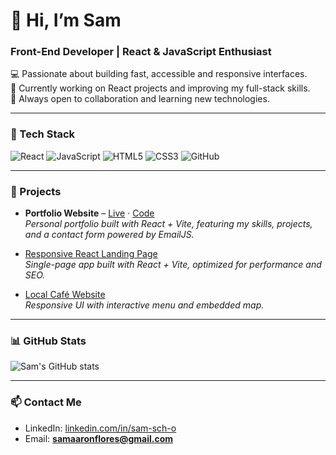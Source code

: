 # 👋 Hi, I’m Sam
### Front-End Developer | React & JavaScript Enthusiast

💻 Passionate about building fast, accessible and responsive interfaces.  
🚀 Currently working on React projects and improving my full-stack skills.  
🌱 Always open to collaboration and learning new technologies.

---

### 🔧 Tech Stack
![React](https://img.shields.io/badge/React-20232A?style=for-the-badge&logo=react&logoColor=61DAFB)
![JavaScript](https://img.shields.io/badge/JavaScript-323330?style=for-the-badge&logo=javascript&logoColor=F7DF1E)
![HTML5](https://img.shields.io/badge/HTML5-E34F26?style=for-the-badge&logo=html5&logoColor=white)
![CSS3](https://img.shields.io/badge/CSS3-1572B6?style=for-the-badge&logo=css3&logoColor=white)
![GitHub](https://img.shields.io/badge/GitHub-181717?style=for-the-badge&logo=github&logoColor=white)

---

### 🚀 Projects
- **Portfolio Website** – [Live](https://samsch.netlify.app/#projects) · [Code](https://github.com/SamSch01/sam-vite-portfolio)  
  *Personal portfolio built with React + Vite, featuring my skills, projects, and a contact form powered by EmailJS.*
- [Responsive React Landing Page](https://responsive-react-landing-vite.netlify.app/)  
  *Single-page app built with React + Vite, optimized for performance and SEO.*

- [Local Café Website](https://primaverac.netlify.app/)  
  *Responsive UI with interactive menu and embedded map.*

---

### 📊 GitHub Stats
![Sam's GitHub stats](https://github-readme-stats.vercel.app/api?username=SamSch01&show_icons=true&theme=tokyonight)

---

### 📫 Contact Me
- LinkedIn: [linkedin.com/in/sam-sch-o](https://www.linkedin.com/in/sam-sch-o)
- Email: **samaaronflores@gmail.com**
